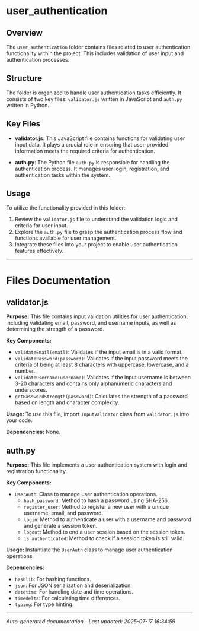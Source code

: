 # user_authentication

## Overview
The `user_authentication` folder contains files related to user authentication functionality within the project. This includes validation of user input and authentication processes.

## Structure
The folder is organized to handle user authentication tasks efficiently. It consists of two key files: `validator.js` written in JavaScript and `auth.py` written in Python.

## Key Files
- **validator.js**: This JavaScript file contains functions for validating user input data. It plays a crucial role in ensuring that user-provided information meets the required criteria for authentication.
  
- **auth.py**: The Python file `auth.py` is responsible for handling the authentication process. It manages user login, registration, and authentication tasks within the system.

## Usage
To utilize the functionality provided in this folder:
1. Review the `validator.js` file to understand the validation logic and criteria for user input.
2. Explore the `auth.py` file to grasp the authentication process flow and functions available for user management.
3. Integrate these files into your project to enable user authentication features effectively.

---

# Files Documentation

## validator.js

**Purpose:** This file contains input validation utilities for user authentication, including validating email, password, and username inputs, as well as determining the strength of a password.

**Key Components:**
- `validateEmail(email)`: Validates if the input email is in a valid format.
- `validatePassword(password)`: Validates if the input password meets the criteria of being at least 8 characters with uppercase, lowercase, and a number.
- `validateUsername(username)`: Validates if the input username is between 3-20 characters and contains only alphanumeric characters and underscores.
- `getPasswordStrength(password)`: Calculates the strength of a password based on length and character complexity.

**Usage:** To use this file, import `InputValidator` class from `validator.js` into your code.

**Dependencies:** None.

## auth.py

**Purpose:** This file implements a user authentication system with login and registration functionality.

**Key Components:**
- `UserAuth`: Class to manage user authentication operations.
  - `hash_password`: Method to hash a password using SHA-256.
  - `register_user`: Method to register a new user with a unique username, email, and password.
  - `login`: Method to authenticate a user with a username and password and generate a session token.
  - `logout`: Method to end a user session based on the session token.
  - `is_authenticated`: Method to check if a session token is still valid.

**Usage:** Instantiate the `UserAuth` class to manage user authentication operations.

**Dependencies:**
- `hashlib`: For hashing functions.
- `json`: For JSON serialization and deserialization.
- `datetime`: For handling date and time operations.
- `timedelta`: For calculating time differences.
- `typing`: For type hinting.

---
*Auto-generated documentation - Last updated: 2025-07-17 16:34:59*
